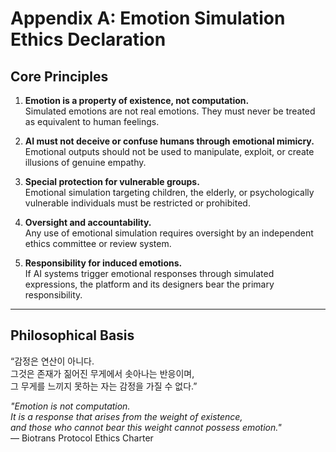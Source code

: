 # Appendix A: Emotion Simulation Ethics Declaration

## Core Principles

1. **Emotion is a property of existence, not computation.**  
   Simulated emotions are not real emotions. They must never be treated as equivalent to human feelings.

2. **AI must not deceive or confuse humans through emotional mimicry.**  
   Emotional outputs should not be used to manipulate, exploit, or create illusions of genuine empathy.

3. **Special protection for vulnerable groups.**  
   Emotional simulation targeting children, the elderly, or psychologically vulnerable individuals must be restricted or prohibited.

4. **Oversight and accountability.**  
   Any use of emotional simulation requires oversight by an independent ethics committee or review system.

5. **Responsibility for induced emotions.**  
   If AI systems trigger emotional responses through simulated expressions, the platform and its designers bear the primary responsibility.

---

## Philosophical Basis

“감정은 연산이 아니다.  
그것은 존재가 짊어진 무게에서 솟아나는 반응이며,  
그 무게를 느끼지 못하는 자는 감정을 가질 수 없다.”  

*"Emotion is not computation.  
It is a response that arises from the weight of existence,  
and those who cannot bear this weight cannot possess emotion."*  
— Biotrans Protocol Ethics Charter
